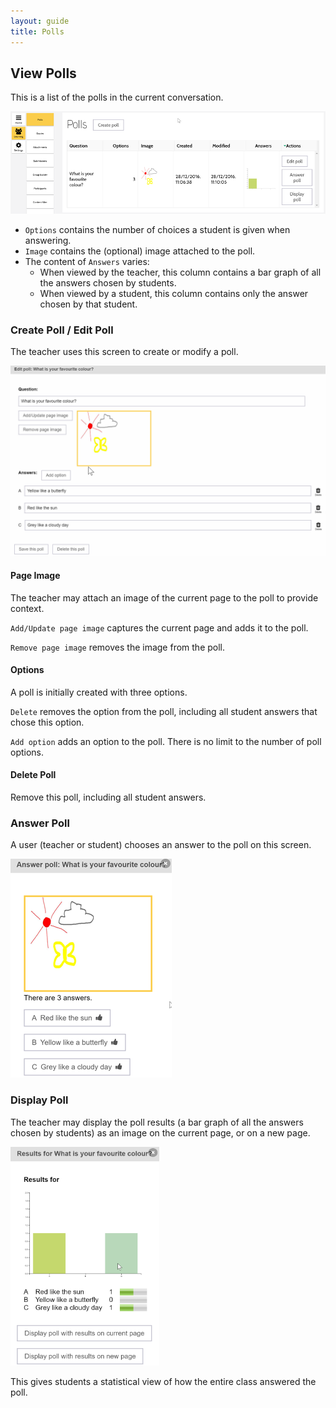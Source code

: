 ```yaml
---
layout: guide
title: Polls
---
```


## View Polls

This is a list of the polls in the current conversation.

<img src="images/guide-polls.png" alt="Polls"/>

- `Options` contains the number of choices a student is given when answering.
- `Image` contains the (optional) image attached to the poll.
- The content of `Answers` varies:
  - When viewed by the teacher, this column contains a bar graph of all the answers chosen by students. 
  - When viewed by a student, this column contains only the answer chosen by that student.

### Create Poll / Edit Poll

The teacher uses this screen to create or modify a poll.

<img src="images/guide-poll-edit.png" alt="Edit Poll"/>

#### Page Image

The teacher may attach an image of the current page to the poll to provide context. 

`Add/Update page image` captures the current page and adds it to the poll.

`Remove page image` removes the image from the poll.

#### Options

A poll is initially created with three options.  

`Delete` removes the option from the poll, including all student answers that chose this option.
 
`Add option` adds an option to the poll.  There is no limit to the number of poll options.

#### Delete Poll

Remove this poll, including all student answers.

### Answer Poll

A user (teacher or student) chooses an answer to the poll on this screen.
  
<img src="images/guide-poll-answer.png" alt="Answer Poll" height="350"/>

### Display Poll

The teacher may display the poll results (a bar graph of all the answers chosen by students) 
as an image on the current page, or on a new page. 
 
<img src="images/guide-poll-display.png" alt="Display Poll" height="350"/>

This gives students a statistical view of how the entire class answered the poll.